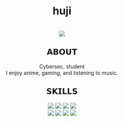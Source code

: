 <div align="center">
  <h1>huji</h1>
  <br>
  <img src="https://i.imgur.com/1rwEu2F.gif">
  <h2>𝗔𝗕𝗢𝗨𝗧</h2>
  Cybersec. student
  <br>
  I enjoy anime, gaming, and listening to music.
  <br>
  <h2>𝗦𝗞𝗜𝗟𝗟𝗦</h2>
  <img src="https://img.shields.io/badge/-HTML5-E34F26?logo=HTML5&logoColor=white&style=for-the-badge">
  <img src="https://img.shields.io/badge/-CSS3-1572B6?logo=CSS3&logoColor=white&style=for-the-badge">
  <img src="https://img.shields.io/badge/-Javacript-F7DF1E?logo=Javascript&logoColor=white&style=for-the-badge">
  <img src="https://img.shields.io/badge/-Python-3776AB?logo=Python&logoColor=white&style=for-the-badge">
  <br>
  <img src="https://img.shields.io/badge/-Flask-003545?logo=Flask&logoColor=white&style=for-the-badge">
  <img src="https://img.shields.io/badge/-NGINX-009639?logo=NGINX&logoColor=white&style=for-the-badge">
  <img src="https://img.shields.io/badge/-MariaDB-003545?logo=MariaDB&logoColor=white&style=for-the-badge">
  <img src="https://img.shields.io/badge/-MongoDB-47A248?logo=MongoDB&logoColor=white&style=for-the-badge">
</div>
